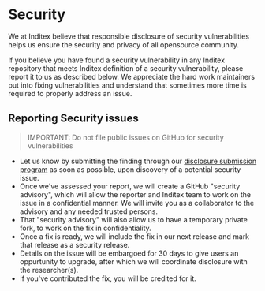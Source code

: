# Security

We at Inditex believe that responsible disclosure of security vulnerabilities helps us ensure the security and privacy of all opensource community.

If you believe you have found a security vulnerability in any Inditex repository that meets Inditex definition of a security vulnerability, please report it to us as described below. We appreciate the hard work maintainers put into fixing vulnerabilities and understand that sometimes more time is required to properly address an issue.

## Reporting Security issues

> IMPORTANT: Do not file public issues on GitHub for security vulnerabilities

* Let us know by submitting the finding through our [disclosure submission program](https://vdp.inditex.com) as soon as possible, upon discovery of a potential security issue.
* Once we've assessed your report, we will create a GitHub "security advisory", which will allow the reporter and Inditex team to work on the issue in a confidential manner. We will invite you as a collaborator to the advisory and any needed trusted persons.
* That "security advisory" will also allow us to have a temporary private fork, to work on the fix in confidentiality.
* Once a fix is ready, we will include the fix in our next release and mark that release as a security release.
* Details on the issue will be embargoed for 30 days to give users an oppurtunity to upgrade, after which we will coordinate disclosure with the researcher(s).
* If you've contributed the fix, you will be credited for it.

